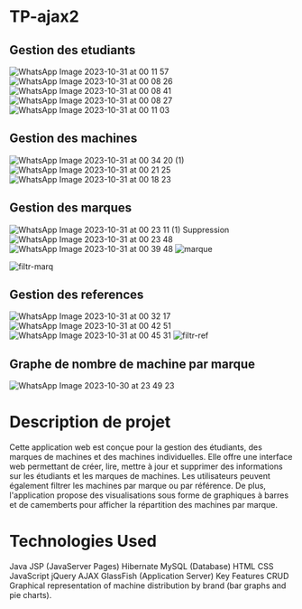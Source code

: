 # TP-ajax2
## Gestion des etudiants
![WhatsApp Image 2023-10-31 at 00 11 57](https://github.com/BasmaGd/TP-ajax2/assets/118211411/c8dba080-c9c8-441f-8d47-d7146cf6c9c5)
![WhatsApp Image 2023-10-31 at 00 08 26](https://github.com/BasmaGd/TP-ajax2/assets/118211411/7a91b4cc-4fca-4b32-a80b-a2b21b511992)
![WhatsApp Image 2023-10-31 at 00 08 41](https://github.com/BasmaGd/TP-ajax2/assets/118211411/1e256b85-ff21-42b3-b853-8bba7de9c279)
![WhatsApp Image 2023-10-31 at 00 08 27](https://github.com/BasmaGd/TP-ajax2/assets/118211411/e6772c6e-c22d-49b3-a36a-be33130f4915)
![WhatsApp Image 2023-10-31 at 00 11 03](https://github.com/BasmaGd/TP-ajax2/assets/118211411/ea89f51e-a174-4ff7-b8f0-cbf970b963f7)
## Gestion des machines
![WhatsApp Image 2023-10-31 at 00 34 20 (1)](https://github.com/BasmaGd/TP-ajax2/assets/118211411/070d4012-76d6-4049-9379-082f5766d9ec)
![WhatsApp Image 2023-10-31 at 00 21 25](https://github.com/BasmaGd/TP-ajax2/assets/118211411/162e1631-9efb-4f45-8523-8e71f907945e)
![WhatsApp Image 2023-10-31 at 00 18 23](https://github.com/BasmaGd/TP-ajax2/assets/118211411/b4479838-ba88-4881-9e5a-f0b0061b2cfd)
## Gestion des marques
![WhatsApp Image 2023-10-31 at 00 23 11 (1)](https://github.com/BasmaGd/TP-ajax2/assets/118211411/1537a34b-1d21-4fdf-90dc-73705ee0bfe8)
Suppression
![WhatsApp Image 2023-10-31 at 00 23 48](https://github.com/BasmaGd/TP-ajax2/assets/118211411/da5a7ac5-6711-46dc-a0e9-e82cdcbeb303)
![WhatsApp Image 2023-10-31 at 00 39 48](https://github.com/BasmaGd/TP-ajax2/assets/118211411/bc3f0269-3b98-4aa0-bdca-3fa126500cf7)
![marque](https://github.com/BasmaGd/TP-ajax2/assets/118211411/2b7166d5-bc0d-4dcc-9eab-760e58f94a73)

![filtr-marq](https://github.com/BasmaGd/TP-ajax2/assets/118211411/12fe2a1b-7e1f-4b42-9d61-b5b988b5c608)
## Gestion des references
![WhatsApp Image 2023-10-31 at 00 32 17](https://github.com/BasmaGd/TP-ajax2/assets/118211411/c8c88385-1e50-4c87-9e8a-e593a2f34ae2)
![WhatsApp Image 2023-10-31 at 00 42 51](https://github.com/BasmaGd/TP-ajax2/assets/118211411/0018833b-90a4-4d30-8c4b-5ffff4d64c98)
![WhatsApp Image 2023-10-31 at 00 45 31](https://github.com/BasmaGd/TP-ajax2/assets/118211411/2e7bc4d4-be00-4849-9333-7e94a5cae2b8)
![filtr-ref](https://github.com/BasmaGd/TP-ajax2/assets/118211411/f924866a-a6da-424e-aae3-32f0b8b5376b)
## Graphe de nombre de machine par marque
![WhatsApp Image 2023-10-30 at 23 49 23](https://github.com/BasmaGd/TP-ajax2/assets/118211411/f57e614f-75bd-461a-a8a8-9e137db9400a)



# Description de projet

Cette application web est conçue pour la gestion des étudiants, des marques de machines et des machines individuelles. Elle offre une interface web permettant de créer, lire, mettre à jour et supprimer des informations sur les étudiants et les marques de machines. Les utilisateurs peuvent également filtrer les machines par marque ou par référence. De plus, l'application propose des visualisations sous forme de graphiques à barres et de camemberts pour afficher la répartition des machines par marque.

# Technologies Used
Java
JSP (JavaServer Pages)
Hibernate
MySQL (Database)
HTML
CSS
JavaScript
jQuery
AJAX
GlassFish (Application Server)
Key Features
CRUD
Graphical representation of machine distribution by brand (bar graphs and pie charts).
